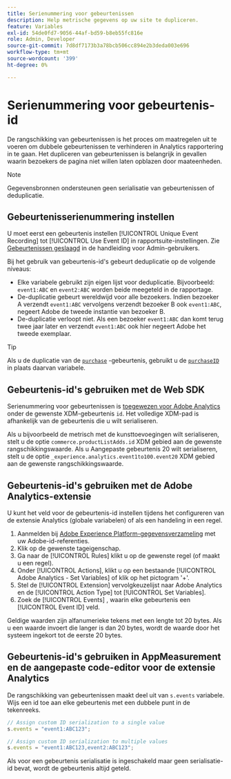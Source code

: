 ```yaml
---
title: Serienummering voor gebeurtenissen
description: Help metrische gegevens op uw site te dupliceren.
feature: Variables
exl-id: 54de0fd7-9056-44af-bd59-b8eb55fc816e
role: Admin, Developer
source-git-commit: 7d8df7173b3a78bcb506cc894e2b3deda003e696
workflow-type: tm+mt
source-wordcount: '399'
ht-degree: 0%

---
```


# Serienummering voor gebeurtenis-id

De rangschikking van gebeurtenissen is het proces om maatregelen uit te voeren om dubbele gebeurtenissen te verhinderen in Analytics rapportering in te gaan. Het dupliceren van gebeurtenissen is belangrijk in gevallen waarin bezoekers de pagina niet willen laten opblazen door maateenheden.

>[!NOTE]
>
>Gegevensbronnen ondersteunen geen serialisatie van gebeurtenissen of deduplicatie.

## Gebeurtenisserienummering instellen

U moet eerst een gebeurtenis instellen [!UICONTROL Unique Event Recording] tot [!UICONTROL Use Event ID] in rapportsuite-instellingen. Zie [Gebeurtenissen geslaagd](/help/admin/admin/c-manage-report-suites/c-edit-report-suites/conversion-var-admin/c-success-events/success-event.md) in de handleiding voor Admin-gebruikers.

Bij het gebruik van gebeurtenis-id&#39;s gebeurt deduplicatie op de volgende niveaus:

* Elke variabele gebruikt zijn eigen lijst voor deduplicatie. Bijvoorbeeld: `event1:ABC` en `event2:ABC` worden beide meegeteld in de rapportage.
* De-duplicatie gebeurt wereldwijd voor alle bezoekers. Indien bezoeker A verzendt `event1:ABC` vervolgens verzendt bezoeker B ook `event1:ABC`, negeert Adobe de tweede instantie van bezoeker B.
* De-duplicatie verloopt niet. Als een bezoeker `event1:ABC` dan komt terug twee jaar later en verzendt `event1:ABC` ook hier negeert Adobe het tweede exemplaar.

>[!TIP]
>
>Als u de duplicatie van de [`purchase`](event-purchase.md) -gebeurtenis, gebruikt u de [`purchaseID`](../purchaseid.md) in plaats daarvan variabele.

## Gebeurtenis-id&#39;s gebruiken met de Web SDK

Serienummering voor gebeurtenissen is [toegewezen voor Adobe Analytics](https://experienceleague.adobe.com/docs/analytics/implementation/aep-edge/variable-mapping.html) onder de gewenste XDM-gebeurtenis `id`. Het volledige XDM-pad is afhankelijk van de gebeurtenis die u wilt serialiseren.

Als u bijvoorbeeld de metrisch met de kunsttoevoegingen wilt serialiseren, stelt u de optie `commerce.productListAdds.id` XDM gebied aan de gewenste rangschikkingswaarde. Als u Aangepaste gebeurtenis 20 wilt serialiseren, stelt u de optie `_experience.analytics.event1to100.event20` XDM gebied aan de gewenste rangschikkingswaarde.

## Gebeurtenis-id&#39;s gebruiken met de Adobe Analytics-extensie

U kunt het veld voor de gebeurtenis-id instellen tijdens het configureren van de extensie Analytics (globale variabelen) of als een handeling in een regel.

1. Aanmelden bij [Adobe Experience Platform-gegevensverzameling](https://experience.adobe.com/data-collection) met uw Adobe-id-referenties.
2. Klik op de gewenste tageigenschap.
3. Ga naar de [!UICONTROL Rules] klikt u op de gewenste regel (of maakt u een regel).
4. Onder [!UICONTROL Actions], klikt u op een bestaande [!UICONTROL Adobe Analytics - Set Variables] of klik op het pictogram &#39;+&#39;.
5. Stel de [!UICONTROL Extension] vervolgkeuzelijst naar Adobe Analytics en de [!UICONTROL Action Type] tot [!UICONTROL Set Variables].
6. Zoek de [!UICONTROL Events] , waarin elke gebeurtenis een [!UICONTROL Event ID] veld.

Geldige waarden zijn alfanumerieke tekens met een lengte tot 20 bytes. Als u een waarde invoert die langer is dan 20 bytes, wordt de waarde door het systeem ingekort tot de eerste 20 bytes.

## Gebeurtenis-id&#39;s gebruiken in AppMeasurement en de aangepaste code-editor voor de extensie Analytics

De rangschikking van gebeurtenissen maakt deel uit van `s.events` variabele. Wijs een id toe aan elke gebeurtenis met een dubbele punt in de tekenreeks.

```js
// Assign custom ID serialization to a single value
s.events = "event1:ABC123";

// Assign custom ID serialization to multiple values
s.events = "event1:ABC123,event2:ABC123";
```

Als voor een gebeurtenis serialisatie is ingeschakeld maar geen serialisatie-id bevat, wordt de gebeurtenis altijd geteld.
